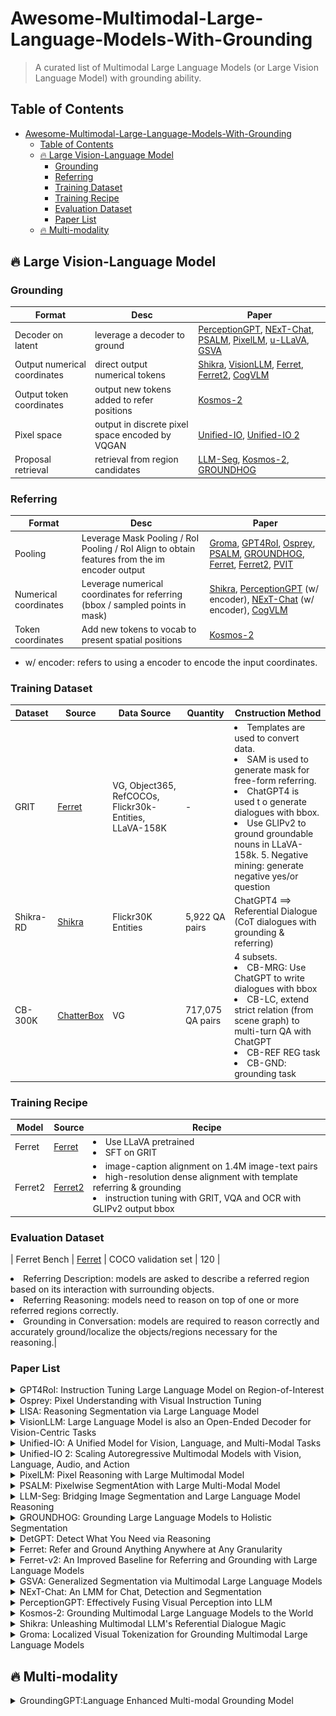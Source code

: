 # Awesome-Multimodal-Large-Language-Models-With-Grounding
> A curated list of Multimodal Large Language Models (or Large Vision Language Model) with grounding ability. 


<!-- ## About Me: 
I'm an incoming Ph.D. student at the University of California San Diego. I recieved my M.S.E in Computer Science at Johns Hopkins University being a member of CCVL advised by [Alan Yuille](https://www.cs.jhu.edu/~ayuille/). I also work closely with [Haohan Wang](https://haohanwang.github.io/) from University of Illinois Urbana-Champaign.
Feel free to visit my [homepage](https://williamium3000.github.io/) and contact me for collaboration and discussion. -->


## Table of Contents
- [Awesome-Multimodal-Large-Language-Models-With-Grounding](#awesome-multimodal-large-language-models-with-grounding)
  - [Table of Contents](#table-of-contents)
  - [🔥 Large Vision-Language Model](#-large-vision-language-model)
    - [Grounding](#grounding)
    - [Referring](#referring)
    - [Training Dataset](#training-dataset)
    - [Training Recipe](#training-recipe)
    - [Evaluation Dataset](#evaluation-dataset)
    - [Paper List](#paper-list)
  - [🔥 Multi-modality](#-multi-modality)

## 🔥 Large Vision-Language Model

### Grounding
| Format | Desc | Paper | 
|------------|-------|--------|
| Decoder on latent| leverage a decoder to ground | [PerceptionGPT](https://arxiv.org/pdf/2311.06612), [NExT-Chat](https://arxiv.org/pdf/2311.04498), [PSALM](http://arxiv.org/abs/2403.14598), [PixelLM](http://arxiv.org/abs/2312.02228), [u-LLaVA](http://arxiv.org/abs/2311.05348), [GSVA](http://arxiv.org/abs/2312.10103)|
| Output numerical coordinates | direct output numerical tokens | [Shikra](https://arxiv.org/pdf/2306.15195), [VisionLLM](https://proceedings.neurips.cc/paper_files/paper/2023/file/c1f7b1ed763e9c75e4db74b49b76db5f-Paper-Conference.pdf), [Ferret](http://arxiv.org/abs/2310.07704), [Ferret2](http://arxiv.org/abs/2404.07973), [CogVLM](http://arxiv.org/abs/2311.03079)|
| Output token coordinates | output new tokens added to refer positions | [Kosmos-2](https://arxiv.org/pdf/2306.14824) |
| Pixel space | output in discrete pixel space encoded by VQGAN | [Unified-IO](https://arxiv.org/abs/2206.08916), [Unified-IO 2](http://arxiv.org/abs/2312.17172) | 
| Proposal retrieval | retrieval from region candidates | [LLM-Seg](http://arxiv.org/abs/2404.08767), [Kosmos-2](https://arxiv.org/pdf/2306.14824), [GROUNDHOG](http://arxiv.org/abs/2305.14167)|

### Referring

| Format | Desc | Paper | 
|------------|-------|--------|
| Pooling | Leverage Mask Pooling / RoI Pooling / RoI Align to obtain features from the im encoder output | [Groma](http://arxiv.org/abs/2404.13013), [GPT4RoI](https://arxiv.org/pdf/2307.03601), [Osprey](https://arxiv.org/pdf/2312.10032), [PSALM](http://arxiv.org/abs/2403.14598), [GROUNDHOG](http://arxiv.org/abs/2305.14167), [Ferret](http://arxiv.org/abs/2310.07704), [Ferret2](http://arxiv.org/abs/2404.07973), [PVIT](https://arxiv.org/pdf/2308.13437) |
| Numerical coordinates | Leverage numerical coordinates for referring (bbox / sampled points in mask) | [Shikra](https://arxiv.org/pdf/2306.15195), [PerceptionGPT](https://arxiv.org/pdf/2311.06612) (w/ encoder), [NExT-Chat](https://arxiv.org/pdf/2311.04498) (w/ encoder), [CogVLM](http://arxiv.org/abs/2311.03079)|
| Token coordinates | Add new tokens to vocab to present spatial positions | [Kosmos-2](https://arxiv.org/pdf/2306.14824) | 

* w/ encoder: refers to using a encoder to encode the input coordinates.

### Training Dataset

| Dataset | Source | Data Source | Quantity | Cnstruction Method |
|------------|--------------|--------------|--------------|--------------|
| GRIT | [Ferret](http://arxiv.org/abs/2310.07704) | VG, Object365, RefCOCOs, Flickr30k-Entities, LLaVA-158K | - | <li> Templates are used to convert data. <li> SAM is used to generate mask for free-form referring. <li> ChatGPT4 is used t o generate dialogues with bbox. <li> Use GLIPv2 to ground groundable nouns in LLaVA-158k. 5. Negative mining: generate negative yes/or question|
| Shikra-RD | [Shikra](https://arxiv.org/pdf/2306.15195) | Flickr30K Entities | 5,922 QA pairs | ChatGPT4 ==> Referential Dialogue (CoT dialogues with grounding & referring) |
| CB-300K | [ChatterBox](http://arxiv.org/abs/2401.13307) | VG | 717,075 QA pairs | 4 subsets. <li> CB-MRG: Use ChatGPT to write dialogues with bbox <li> CB-LC, extend strict relation (from scene graph) to multi-turn QA with ChatGPT <li> CB-REF REG task <li> CB-GND: grounding task | 


### Training Recipe
| Model | Source | Recipe | 
|------------|--------------|--------------|
| Ferret | [Ferret](http://arxiv.org/abs/2310.07704) | <li> Use LLaVA pretrained <li> SFT on GRIT |
| Ferret2 | [Ferret2](http://arxiv.org/abs/2404.07973) | <li> image-caption alignment on 1.4M image-text pairs <li> high-resolution dense alignment with template referring & grounding <li> instruction tuning with GRIT, VQA and OCR with GLIPv2 output bbox |


### Evaluation Dataset
| Ferret Bench | [Ferret](http://arxiv.org/abs/2310.07704) | COCO validation set | 120 | <li> Referring Description: models are asked to describe a referred region based on its interaction with surrounding objects. <li> Referring Reasoning: models need to reason on top of one or more referred regions correctly. <li> Grounding in Conversation: models are required to reason correctly and accurately ground/localize the objects/regions necessary for the reasoning.|


<!-- template -->
<!-- <details>

  <summary>Paper name</summary>

  [Paper]() | [Github]() | [Project]()
  
   summary
  
</details> -->
### Paper List
<details>

  <summary>GPT4RoI: Instruction Tuning Large Language Model on Region-of-Interest</summary>

  [Paper](https://arxiv.org/pdf/2307.03601) | [Github](https://github.com/jshilong/GPT4RoI)

   1. propose referring for mllm by replacing placeholder \<region_i\> by feature obtained by mask pooling
  
</details>

<details>

  <summary>Osprey: Pixel Understanding with Visual Instruction Tuning</summary>

  [Paper](https://arxiv.org/pdf/2312.10032) | [Github](https://github.com/CircleRadon/Osprey)

   1. similar to GPT4RoI, Osprey also use mask representation to refer to entities in images. 
   2. It uses mask pooling to extract semantic features from image encoder and combines with a location extractor to process the mask and output spatial token.
  
</details>
<details>

  <summary>LISA: Reasoning Segmentation via Large Language Model</summary>

  [Paper](http://arxiv.org/abs/2308.00692) | [Github](https://github.com/dvlab-research/LISA)

   1. adapt LLM with mask decoder trained with segmentation datasets converted to LLM format ==> reasoning segmentation ability naturally emerges
   2. promote reason seg (complex reasoning requirement) benchmark
  
</details>

<details>

  <summary>VisionLLM: Large Language Model is also an Open-Ended Decoder for Vision-Centric Tasks</summary>

  [Paper](https://proceedings.neurips.cc/paper_files/paper/2023/file/c1f7b1ed763e9c75e4db74b49b76db5f-Paper-Conference.pdf) | [Github](https://github.com/OpenGVLab/VisionLLM)
  
1. unified interface for vision and vl tasks: points for detection, sample points for instance seg ==> instruction format for training
2. extra tokens & output-format-as-query to decode (faster)
  
</details>

<details>

  <summary>Unified-IO: A Unified Model for Vision, Language, and Multi-Modal Tasks</summary>

  [Paper](https://arxiv.org/abs/2206.08916) | [Github](https://github.com/allenai/unified-io-inference) | [Project](https://unified-io.allenai.org/)
  
   1. creates a unified IO for all sorts of vision and vl task (into discrete tokens)
   2. using t5-like encoder-decoder arch
  
</details>
   
<details>

  <summary>Unified-IO 2: Scaling Autoregressive Multimodal Models with Vision, Language, Audio, and Action</summary>

  [Paper](http://arxiv.org/abs/2312.17172) | [Github](https://github.com/allenai/unified-io-2) | [Project](https://unified-io-2.allenai.org/)
  
   1. following Unified-IO v1, creates a unified IO for all sorts of modalities including image, masks, bboxes, audios (into discrete tokens)
      1. dense masks are all binary, unlike v1 which specifies the color in text instruction (model struggles to follow)
   2. propose 2D Rotary Embedding, QK Normalization and Scaled Cosine Attention to stabilize training and scaling
   3. Mixture of Denoisers taining objectives
   4. instruction tuning of 220 tasks drawn from over 120 external datasets
</details>

<details>

  <summary>PixelLM: Pixel Reasoning with Large Multimodal Model</summary>

  [Paper](http://arxiv.org/abs/2312.02228) | [Github](https://github.com/MaverickRen/PixelLM) | [Project](https://pixellm.github.io/)
  
   1. learnable seg tokens + light-weight decoder
   2. a bunch of tricks:
      1. N x L seg tokens for L level multi-scale vision features. N tokens within each group for better modeling
      2. reweighted loss on regions with overlapping predictions
  
</details>

<details>

  <summary>PSALM: Pixelwise SegmentAtion with Large Multi-Modal Model</summary>

  [Paper](http://arxiv.org/abs/2403.14598) | [Github](https://github.com/zamling/PSALM)
  
   1. new paradigm: first generate mask proposal, then genereate mask and classification (following mask2former)
   2. instruction prompt + conditional prompt + candidate masks token
      1. three types of conditional prompt: classes, sentence (ref seg) and visual cues (point, scribbles, boxes, etc)
      2. conditional prompt => condition embed, candidate masks token => mask embed.
      3. condition embed +mask embed + image feature => mask2former decoder => bipartite matching loss + query-based decoding 
      ![图 0](images/398f94238fe61990ba3dd93ec6e1357359d45541ac7c22a06f0cb804f3bc2b4e.png)  
      
</details>

<details>

  <summary>LLM-Seg: Bridging Image Segmentation and Large Language Model Reasoning</summary>

  [Paper](http://arxiv.org/abs/2404.08767) | [Github](https://github.com/wangjunchi/LLMSeg)
  
   1. Use SAM to generate mask candidates, then fomulate the problem as mask selection (mask classification)
   2. promote LLM-Seg40K dataset, by using LLaVA to generate caption, then GPT4 to generate question-answer pair.
      
</details>

<details>

  <summary>GROUNDHOG: Grounding Large Language Models to Holistic Segmentation</summary>

  [Paper](http://arxiv.org/abs/2402.16846) | [Project](https://groundhog-mllm.github.io/)
   
   1. disantengle grounding with referring
   2. grounding as mask selection and train a mask2former+ to generate mask candidates
   3. referring by mask pooling on feature
   4. promote 2.5M M3G2 dataset
      
</details>

<details>

  <summary>DetGPT: Detect What You Need via Reasoning</summary>

  [Paper](http://arxiv.org/abs/2305.14167) | [Github](https://github.com/OptimalScale/DetGPT) | [Project](https://detgpt.github.io/)
   
   1. Follow LLaVA to tune VLM and for vqa
   2. Use grouding DINO to ground response generated by VLM to detect the relevantg entities.
      
</details>

<details>

  <summary>Ferret: Refer and Ground Anything Anywhere at Any Granularity</summary>

  [Paper](http://arxiv.org/abs/2310.07704) | [Github](https://github.com/apple/ml-ferret)
   
   1. propose hybrid region representation for referring : region name + coordinates + mask pooled feature by Spatial-aware visual sampler
   2. grounding through bbox
      
</details>

<details>

  <summary>Ferret-v2: An Improved Baseline for Referring and Grounding with Large Language Models</summary>

  [Paper](http://arxiv.org/abs/2404.07973)
   
   1. propose a bunch of improvements on Ferret v1
   2. including any-resolution (patches) for larger resolution
   3. DINOv2 Encoder for local feature extraction
   4. and High-resolution Dense Alignment stage between SFT and instruction turning.
  <summary>u-LLaVA: Unifying Multi-Modal Tasks via Large Language Model</summary>

  [Paper](http://arxiv.org/abs/2311.05348) | [Github](https://github.com/OPPOMKLab/u-LLaVA)
   
   1. propose to use different decoder for grounding (SAM for segmentation, Grounding DINO for detection)
      
</details>

<details>

  <summary>GSVA: Generalized Segmentation via Multimodal Large Language Models</summary>

  [Paper](http://arxiv.org/abs/2312.10103) | [Github](https://github.com/LeapLabTHU/GSVA)
   
   1. propose to Generalized Referring Expression Segmentation (GRES) in grounding LLM
      1. multiple object to ground
      2. need to reject null target
   2. propose to use multple [SEG] token to ground multiple objects (indicted by the texts before the [SEG] token), and [REJ] token to rej null target
      
</details>
<details>

  <summary>NExT-Chat: An LMM for Chat, Detection and Segmentation</summary>

  [Paper](https://arxiv.org/pdf/2311.04498) | [Github](https://github.com/NExT-ChatV/NExT-Chat) | [Project](https://next-chatv.github.io/)

   1. propose box encoder-decoder for referring and grounding
   2. for grounding, use <trigger> token to indicate the presence of a grounding output and input the latent embedding to the box decoder (mask decoder e.g. SAM) for box (mask) generation 
   3. for referring, use boxes to represent referred region and use box encoder to encode the referred boxes into features, which is input to LLM.
   4. propose a cycle consistency loss for regularization of box encoder-decoder
      ![图 0](images/50d131269405f43de1d95d747d9f7321d3a46bc87e3a2758286c837f8dec379a.png)  
  
</details>
<details>

  <summary>PerceptionGPT: Effectively Fusing Visual Perception into LLM</summary>

  [Paper](https://arxiv.org/pdf/2311.06612)

   1. similar to NExT-Chat, propose box encoder-decoder to encode and decode boxes, but seems to only focus on grounding without referring
   2. One possible intriguing point: grounding output indicator \<vis\> is used to indicate the presence of grounding output (as usual) but the is replaced by the encoder's output feature in the LLM input. 
  ![图 1](images/b94662b3d3344af40518360bbf617a97bda2baf867d56e7463170c0b64d32101.png)  
</details>

<details>

  <summary>Kosmos-2: Grounding Multimodal Large Language Models to the World</summary>

  [Paper](https://arxiv.org/abs/2306.14824) | [Github](https://github.com/microsoft/unilm/tree/master/kosmos-2)

   1. build a web-scale grounding dataset by web-scale data (COYO-700M & LAION-2B etc) and vision detector (GLIP)
   2. following pix2seq, divide the image into PxP grids and introduce PxP new tokens to represent
   3. Use \<box\>\</box\> to represent a bbox, with \<delim\> to separate multiple boxes (if there are multiple boxes)
   4. Use markdown-like grammar to reference grounded text with \<p\> \</p\>
   e.g. 
   ![图 2](images/ee9c18e6d50fb94df01b5ff11283fd3128d6b9f0c7e103e70c07887bf94a71d2.png)  

</details>
<details>

  <summary>Shikra: Unleashing Multimodal LLM's Referential Dialogue Magic</summary>

  [Paper](https://arxiv.org/pdf/2306.15195) | [Github](https://github.com/shikras/shikra)

   1. propose to use normalized boxes for unified grounding and referring
   2. Use texts to represent all normalized boxes (directly tokenized by text tokenizer) and input to LLM
</details>

<details>

  <summary>Groma: Localized Visual Tokenization for Grounding Multimodal Large Language Models</summary>

  [Paper](http://arxiv.org/abs/2404.13013) | [Github](https://github.com/FoundationVision/Groma) | [Project](https://groma-mllm.github.io/)

   1. Propose to ground and refer with a set of proposed regions.
   2. Change a Deformable DETR detection head into binary classifier to propose ROI and use AlignROI pooling to get the region feature
</details>

## 🔥 Multi-modality

<details>

  <summary>GroundingGPT:Language Enhanced Multi-modal Grounding Model</summary>

  [Paper](http://arxiv.org/abs/2401.06071) | [Github](https://github.com/OPPOMKLab/u-LLaVA)
   
   1. grounding and referring of multi-modality in text
      1. bounding box by four relative coordinate values:[x1, y1, x2, y2]
      2. video timestamps by two two-digit decimals: {t1, t2}
   2. curate dataset for three stage training
      ![图 1](images/8f3a6cf2fec0f679487196ed6c48f94e076ae29ae311f8a888fcc8ce23e73e7c.png)  

</details>
